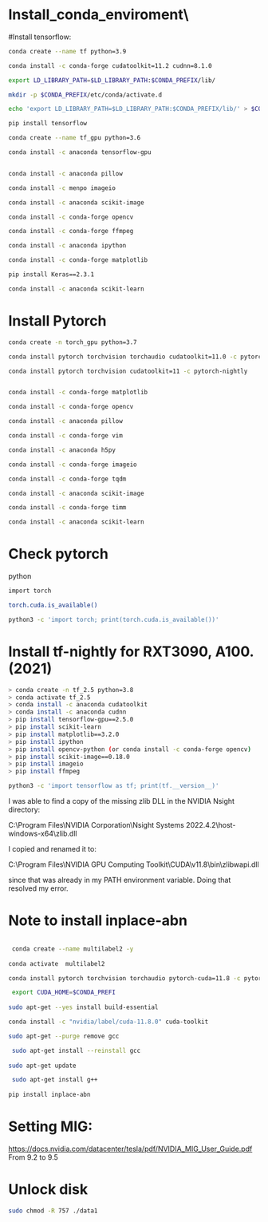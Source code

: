 # Install_conda_enviroment\

#Install tensorflow:
```bash
conda create --name tf python=3.9

conda install -c conda-forge cudatoolkit=11.2 cudnn=8.1.0

export LD_LIBRARY_PATH=$LD_LIBRARY_PATH:$CONDA_PREFIX/lib/

mkdir -p $CONDA_PREFIX/etc/conda/activate.d

echo 'export LD_LIBRARY_PATH=$LD_LIBRARY_PATH:$CONDA_PREFIX/lib/' > $CONDA_PREFIX/etc/conda/activate.d/env_vars.sh

pip install tensorflow

conda create --name tf_gpu python=3.6

conda install -c anaconda tensorflow-gpu


conda install -c anaconda pillow

conda install -c menpo imageio

conda install -c anaconda scikit-image

conda install -c conda-forge opencv

conda install -c conda-forge ffmpeg

conda install -c anaconda ipython

conda install -c conda-forge matplotlib

pip install Keras==2.3.1

conda install -c anaconda scikit-learn
```
# Install Pytorch 
```bash
conda create -n torch_gpu python=3.7

conda install pytorch torchvision torchaudio cudatoolkit=11.0 -c pytorch

conda install pytorch torchvision cudatoolkit=11 -c pytorch-nightly


conda install -c conda-forge matplotlib

conda install -c conda-forge opencv

conda install -c anaconda pillow

conda install -c conda-forge vim

conda install -c anaconda h5py

conda install -c conda-forge imageio 

conda install -c conda-forge tqdm

conda install -c anaconda scikit-image 

conda install -c conda-forge timm

conda install -c anaconda scikit-learn
```

# Check pytorch

python
```bash
import torch

torch.cuda.is_available()

python3 -c 'import torch; print(torch.cuda.is_available())'
```

# Install tf-nightly for RXT3090, A100. (2021)

```bash
> conda create -n tf_2.5 python=3.8
> conda activate tf_2.5
> conda install -c anaconda cudatoolkit
> conda install -c anaconda cudnn
> pip install tensorflow-gpu==2.5.0 
> pip install scikit-learn
> pip install matplotlib==3.2.0
> pip install ipython
> pip install opencv-python (or conda install -c conda-forge opencv)
> pip install scikit-image==0.18.0
> pip install imageio
> pip install ffmpeg

python3 -c 'import tensorflow as tf; print(tf.__version__)'
```
I was able to find a copy of the missing zlib DLL in the NVIDIA Nsight directory:

C:\Program Files\NVIDIA Corporation\Nsight Systems 2022.4.2\host-windows-x64\zlib.dll

I copied and renamed it to:

C:\Program Files\NVIDIA GPU Computing Toolkit\CUDA\v11.8\bin\zlibwapi.dll

since that was already in my PATH environment variable. Doing that resolved my error.

# Note to install inplace-abn
```bash

 conda create --name multilabel2 -y
 
conda activate  multilabel2

conda install pytorch torchvision torchaudio pytorch-cuda=11.8 -c pytorch -c nvidia

 export CUDA_HOME=$CONDA_PREFI
 
sudo apt-get --yes install build-essential

conda install -c "nvidia/label/cuda-11.8.0" cuda-toolkit

sudo apt-get --purge remove gcc

 sudo apt-get install --reinstall gcc
 
sudo apt-get update

 sudo apt-get install g++
 
pip install inplace-abn
```
# Setting MIG:
https://docs.nvidia.com/datacenter/tesla/pdf/NVIDIA_MIG_User_Guide.pdf
From 9.2 to 9.5

# Unlock disk
```bash
sudo chmod -R 757 ./data1
```
